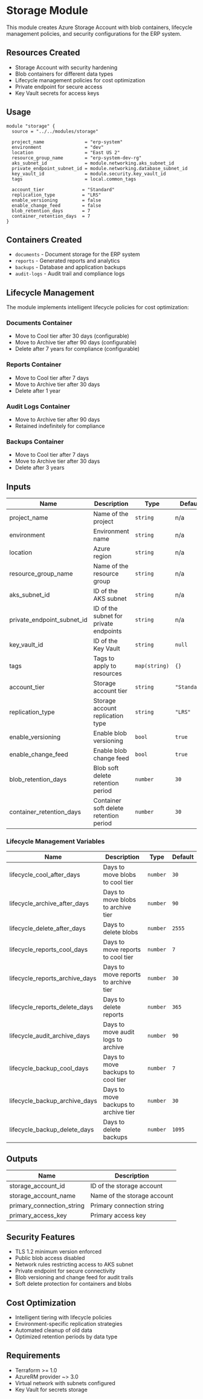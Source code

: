 # Storage Module

This module creates Azure Storage Account with blob containers, lifecycle management policies, and security configurations for the ERP system.

## Resources Created

- Storage Account with security hardening
- Blob containers for different data types
- Lifecycle management policies for cost optimization
- Private endpoint for secure access
- Key Vault secrets for access keys

## Usage

```hcl
module "storage" {
  source = "../../modules/storage"

  project_name               = "erp-system"
  environment                = "dev"
  location                   = "East US 2"
  resource_group_name        = "erp-system-dev-rg"
  aks_subnet_id              = module.networking.aks_subnet_id
  private_endpoint_subnet_id = module.networking.database_subnet_id
  key_vault_id               = module.security.key_vault_id
  tags                       = local.common_tags

  account_tier              = "Standard"
  replication_type          = "LRS"
  enable_versioning         = false
  enable_change_feed        = false
  blob_retention_days       = 7
  container_retention_days  = 7
}
```

## Containers Created

- `documents` - Document storage for the ERP system
- `reports` - Generated reports and analytics
- `backups` - Database and application backups
- `audit-logs` - Audit trail and compliance logs

## Lifecycle Management

The module implements intelligent lifecycle policies for cost optimization:

### Documents Container
- Move to Cool tier after 30 days (configurable)
- Move to Archive tier after 90 days (configurable)
- Delete after 7 years for compliance (configurable)

### Reports Container
- Move to Cool tier after 7 days
- Move to Archive tier after 30 days
- Delete after 1 year

### Audit Logs Container
- Move to Archive tier after 90 days
- Retained indefinitely for compliance

### Backups Container
- Move to Cool tier after 7 days
- Move to Archive tier after 30 days
- Delete after 3 years

## Inputs

| Name | Description | Type | Default | Required |
|------|-------------|------|---------|:--------:|
| project_name | Name of the project | `string` | n/a | yes |
| environment | Environment name | `string` | n/a | yes |
| location | Azure region | `string` | n/a | yes |
| resource_group_name | Name of the resource group | `string` | n/a | yes |
| aks_subnet_id | ID of the AKS subnet | `string` | n/a | yes |
| private_endpoint_subnet_id | ID of the subnet for private endpoints | `string` | n/a | yes |
| key_vault_id | ID of the Key Vault | `string` | `null` | no |
| tags | Tags to apply to resources | `map(string)` | `{}` | no |
| account_tier | Storage account tier | `string` | `"Standard"` | no |
| replication_type | Storage account replication type | `string` | `"LRS"` | no |
| enable_versioning | Enable blob versioning | `bool` | `true` | no |
| enable_change_feed | Enable blob change feed | `bool` | `true` | no |
| blob_retention_days | Blob soft delete retention period | `number` | `30` | no |
| container_retention_days | Container soft delete retention period | `number` | `30` | no |

### Lifecycle Management Variables

| Name | Description | Type | Default |
|------|-------------|------|---------|
| lifecycle_cool_after_days | Days to move blobs to cool tier | `number` | `30` |
| lifecycle_archive_after_days | Days to move blobs to archive tier | `number` | `90` |
| lifecycle_delete_after_days | Days to delete blobs | `number` | `2555` |
| lifecycle_reports_cool_days | Days to move reports to cool tier | `number` | `7` |
| lifecycle_reports_archive_days | Days to move reports to archive tier | `number` | `30` |
| lifecycle_reports_delete_days | Days to delete reports | `number` | `365` |
| lifecycle_audit_archive_days | Days to move audit logs to archive | `number` | `90` |
| lifecycle_backup_cool_days | Days to move backups to cool tier | `number` | `7` |
| lifecycle_backup_archive_days | Days to move backups to archive tier | `number` | `30` |
| lifecycle_backup_delete_days | Days to delete backups | `number` | `1095` |

## Outputs

| Name | Description |
|------|-------------|
| storage_account_id | ID of the storage account |
| storage_account_name | Name of the storage account |
| primary_connection_string | Primary connection string |
| primary_access_key | Primary access key |

## Security Features

- TLS 1.2 minimum version enforced
- Public blob access disabled
- Network rules restricting access to AKS subnet
- Private endpoint for secure connectivity
- Blob versioning and change feed for audit trails
- Soft delete protection for containers and blobs

## Cost Optimization

- Intelligent tiering with lifecycle policies
- Environment-specific replication strategies
- Automated cleanup of old data
- Optimized retention periods by data type

## Requirements

- Terraform >= 1.0
- AzureRM provider ~> 3.0
- Virtual network with subnets configured
- Key Vault for secrets storage
